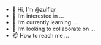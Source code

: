 - 👋 Hi, I’m @zulfiqr
- 👀 I’m interested in ...
- 🌱 I’m currently learning ...
- 💞️ I’m looking to collaborate on ...
- 📫 How to reach me ...

<!---
zulfiqr/zulfiqr is a ✨ special ✨ repository because its `README.md` (this file) appears on your GitHub profile.
You can click the Preview link to take a look at your changes.
--->
